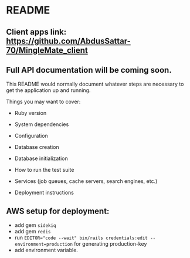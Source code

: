 # README

## Client apps link: https://github.com/AbdusSattar-70/MingleMate_client

## Full API documentation will be coming soon.

This README would normally document whatever steps are necessary to get the
application up and running.

Things you may want to cover:

- Ruby version

- System dependencies

- Configuration

- Database creation

- Database initialization

- How to run the test suite

- Services (job queues, cache servers, search engines, etc.)

- Deployment instructions

## AWS setup for deployment:

- add gem `sidekiq`
- add gem `redis`
- run `EDITOR="code --wait" bin/rails credentials:edit --environment=production` for generating production-key
- add environment variable.
